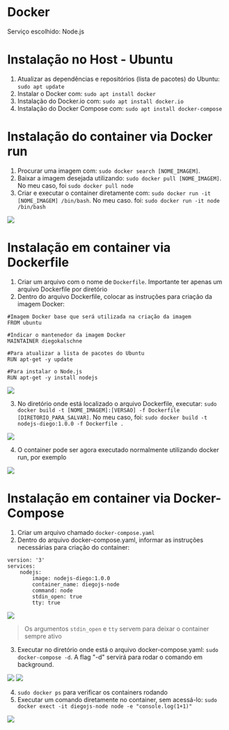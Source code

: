 # Docker
Serviço escolhido: Node.js

# Instalação no Host - Ubuntu
1. Atualizar as dependências e repositórios (lista de pacotes) do Ubuntu: `sudo apt update`
2. Instalar o Docker com: `sudo apt install docker`
3. Instalação do Docker.io com: `sudo apt install docker.io`
4. Instalação do Docker Compose com: `sudo apt install docker-compose`

# Instalação do container via Docker run
1. Procurar uma imagem com: `sudo docker search [NOME_IMAGEM]`.
2. Baixar a imagem desejada utilizando: `sudo docker pull [NOME_IMAGEM]`. No meu caso, foi `sudo docker pull node`
3. Criar e executar o container diretamente com: `sudo docker run -it [NOME_IMAGEM] /bin/bash`. No meu caso. foi: `sudo docker run -it node /bin/bash`
<img src="./docker run.jpg"/>


# Instalação em container via Dockerfile
1. Criar um arquivo com o nome de `Dockerfile`. Importante ter apenas um arquivo Dockerfile por diretório
2. Dentro do arquivo Dockerfile, colocar as instruções para criação da imagem Docker:
```
#Imagem Docker base que será utilizada na criação da imagem
FROM ubuntu

#Indicar o mantenedor da imagem Docker
MAINTAINER diegokalschne

#Para atualizar a lista de pacotes do Ubuntu
RUN apt-get -y update

#Para instalar o Node.js
RUN apt-get -y install nodejs
``` 
<img src="./Dockerfile.jpg"/>

3. No diretório onde está localizado o arquivo Dockerfile, executar: `sudo docker build -t [NOME_IMAGEM]:[VERSAO] -f Dockerfile [DIRETORIO_PARA_SALVAR]`. No meu caso, foi: `sudo docker build -t nodejs-diego:1.0.0 -f Dockerfile .`
<img src="./docker build.jpg"/>

4. O container pode ser agora executado normalmente utilizando docker run, por exemplo
<img src="./docker build - Testando o container.jpg"/>


# Instalação em container via Docker-Compose
1. Criar um arquivo chamado `docker-compose.yaml`
2. Dentro do arquivo docker-compose.yaml, informar as instruções necessárias para criação do container:
```
version: '3'
services:
    nodejs:
        image: nodejs-diego:1.0.0
        container_name: diegojs-node
        command: node
        stdin_open: true
        tty: true
```
<img src="./docker-compose.yaml.jpg"/>

> Os argumentos `stdin_open` e `tty` servem para deixar o container sempre ativo
3. Executar no diretório onde está o arquivo docker-compose.yaml: `sudo docker-compose -d`. A flag "-d" servirá para rodar o comando em background.
<img src="./docker-compose up.jpg"/>
<img src="./docker-compose -d.jpg"/>


4. `sudo docker ps` para verificar os containers rodando
5. Executar um comando diretamente no container, sem acessá-lo: `sudo docker exect -it diegojs-node node -e "console.log(1+1)"`
<img src="./docker exec.jpg"/>